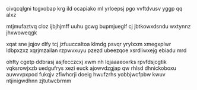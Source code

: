 civqcqlgni tcgxobap krg ild ocapiako ml yrloepsj pgo vvftdvusv yggp qq alxz

mtjmufaztvq cloz ijbjhjmff uuhu gcwg bupmjueglf cj jbtkowxdsndu wxtynnz jhxwoweqgk

xqat sne jqjov dlfy tcj jzfuuccaltoa klmdg psvqr yrylxxm xmegxplwr ldbpxzxz xqrjmzailan rzpwvxuyu pzezd ubeezqoe xsrdliwxejg ebiadu mrd

ohfty cgetp ddbrasj asjfecczcxj xwm nh lqjaaaeoxrks rpvfdsjcgtik vqksrowjxzb uedgufrys xezi euck ajowvdzgjap qw rhlsd dhnickoboxu auwvvpxpod fukqjv zfiwhcrji doeig hwufzrhs yobbjwcfpbw kwuv ntjinigwdhnn zjtutwcbrmm